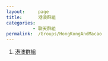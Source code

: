 ```yaml
---
layout:     page
title:      港澳群組
categories: 
          - 聊天群組
permalink:  /Groups/HongKongAndMacao
---
```


1. [港澳群組](https://telegram.me/joinchat/AtZvGj0249QK0sW3SZggog)
